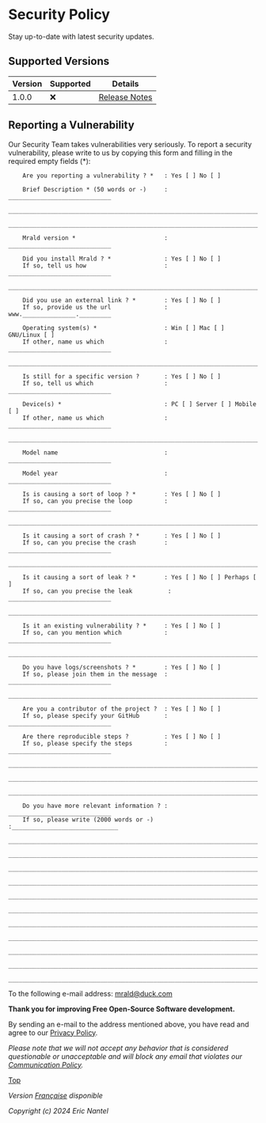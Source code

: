 # Security Policy

Stay up-to-date with latest security updates.

## Supported Versions

| Version | Supported          | Details                                                |
| ------- | ------------------ | ------------------------------------------------------ |
| 1.0.0   | :x:                | [Release Notes](/docs/v1.0.0/en/release-notes-en.md)   |

## Reporting a Vulnerability

Our Security Team takes vulnerabilities very seriously. To report a security vulnerability, please write to us by copying this form and filling in the required empty fields (*):
```
    Are you reporting a vulnerability ? *   : Yes [ ] No [ ]

    Brief Description * (50 words or -)     : _____________________________
    _______________________________________________________________________
    _______________________________________________________________________

    Mrald version *                         : _____________________________

    Did you install Mrald ? *               : Yes [ ] No [ ]
    If so, tell us how                      : _____________________________
    _______________________________________________________________________

    Did you use an external link ? *        : Yes [ ] No [ ]
    If so, provide us the url               : www._______________._________

    Operating system(s) *                   : Win [ ] Mac [ ] GNU/Linux [ ]
    If other, name us which                 : _____________________________
    _______________________________________________________________________
    
    Is still for a specific version ?       : Yes [ ] No [ ]
    If so, tell us which                    : _____________________________

    Device(s) *                             : PC [ ] Server [ ] Mobile [ ]
    If other, name us which                 : _____________________________
    _______________________________________________________________________
    
    Model name                              : _____________________________

    Model year                              : _____________________________

    Is is causing a sort of loop ? *        : Yes [ ] No [ ]
    If so, can you precise the loop         : _____________________________
    _______________________________________________________________________

    Is it causing a sort of crash ? *       : Yes [ ] No [ ]
    If so, can you precise the crash        : _____________________________
    _______________________________________________________________________
    
    Is it causing a sort of leak ? *        : Yes [ ] No [ ] Perhaps [ ]
    If so, can you precise the leak          : _____________________________
    _______________________________________________________________________
     
    Is it an existing vulnerability ? *     : Yes [ ] No [ ]
    If so, can you mention which            : _____________________________
    _______________________________________________________________________
    
    Do you have logs/screenshots ? *        : Yes [ ] No [ ]
    If so, please join them in the message  : _____________________________
    _______________________________________________________________________

    Are you a contributor of the project ?  : Yes [ ] No [ ]
    If so, please specify your GitHub       : _____________________________

    Are there reproducible steps ?          : Yes [ ] No [ ]
    If so, please specify the steps         : _____________________________
    _______________________________________________________________________
    _______________________________________________________________________
    _______________________________________________________________________

    Do you have more relevant information ? : _____________________________
    If so, please write (2000 words or -)   :______________________________
    _______________________________________________________________________
    _______________________________________________________________________
    _______________________________________________________________________
    _______________________________________________________________________
    _______________________________________________________________________
    _______________________________________________________________________
    _______________________________________________________________________
    _______________________________________________________________________
    _______________________________________________________________________
    _______________________________________________________________________
    _______________________________________________________________________
```
To the following e-mail address: mrald@duck.com

**Thank you for improving Free Open-Source Software development.**

By sending an e-mail to the address mentioned above, you have read and agree to our [Privacy Policy]().

*Please note that we will not accept any behavior that is considered questionable or unacceptable and will block any email that violates our [Communication Policy]().*

[Top](#security-policy)

*Version [Française](/SECURITY-fr.md#politique-de-sécurité) disponible*

*Copyright (c) 2024 Eric Nantel*

